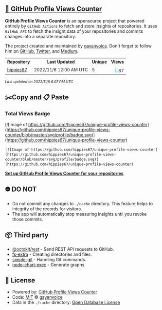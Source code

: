 ## [🚀 GitHub Profile Views Counter](https://github.com/gayanvoice/github-profile-views-counter)
**GitHub Profile Views Counter** is an opensource project that powered entirely by  `GitHub Actions` to fetch and store insights of repositories.
It uses `GitHub API` to fetch the insight data of your repositories and commits changes into a separate repository.

The project created and maintained by [gayanvoice](https://github.com/gayanvoice). Don't forget to follow him on [GitHub](https://github.com/gayanvoice), [Twitter](https://twitter.com/gayanvoice), and [Medium](https://gayanvoice.medium.com/).

<table>
	<tr>
		<th>
			Repository
		</th>
		<th>
			Last Updated
		</th>
		<th>
			Unique
		</th>
		<th>
			Views
		</th>
	</tr>
	<tr>
		<td>
			<a href="https://github.com/hippies67/unique-profile-views-counter/tree/master/readme/521479261/year.md">
				hippies67
			</a>
		</td>
		<td>
			2022/11/6 12:00 AM UTC
		</td>
		<td>
			5
		</td>
		<td>
			<img alt="Response time graph" src="https://github.com/hippies67/unique-profile-views-counter/raw/master/graph/521479261/small/year.png" height="20"> 87
		</td>
	</tr>
</table>

<small><i>Last updated on 2022/11/8 6:07 PM UTC</i></small>

## ✂️Copy and 📋 Paste
### Total Views Badge
[![Image of https://github.com/hippies67/unique-profile-views-counter](https://github.com/hippies67/unique-profile-views-counter/blob/master/svg/profile/badge.svg)](https://github.com/hippies67/unique-profile-views-counter)

```readme
[![Image of https://github.com/hippies67/unique-profile-views-counter](https://github.com/hippies67/unique-profile-views-counter/blob/master/svg/profile/badge.svg)](https://github.com/hippies67/unique-profile-views-counter)
```
[**Set up GitHub Profile Views Counter for your repositories**](https://github.com/gayanvoice/github-profile-views-counter)
## ⛔ DO NOT
- Do not commit any changes to `./cache` directory. This feature helps to integrity of the records for visitors.
- The app will automatically stop measuring insights until you revoke those commits.
## 📦 Third party

- [@octokit/rest](https://www.npmjs.com/package/@octokit/rest) - Send REST API requests to GitHub.
- [fs-extra](https://www.npmjs.com/package/fs-extra) - Creating directories and files.
- [simple-git](https://www.npmjs.com/package/simple-git) - Handling Git commands.
- [node-chart-exec](https://www.npmjs.com/package/node-chart-exec) - Generate graphs.
## 📄 License
- Powered by: [GitHub Profile Views Counter](https://github.com/gayanvoice/github-profile-views-counter)
- Code: [MIT](./LICENSE) © [gayanvoice](https://github.com/gayanvoice)
- Data in the `./cache` directory: [Open Database License](https://opendatacommons.org/licenses/odbl/1-0/)